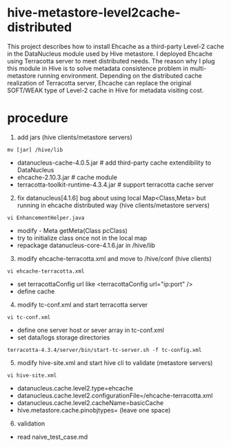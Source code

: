 # hive-metastore-level2cache-distributed

This project describes how to install Ehcache as a third-party Level-2 cache in the DataNucleus module used by Hive metastore. I deployed Ehcache using Terracotta server to meet distributed needs. The reason why I plug this module in Hive is to solve metadata consistence problem in multi-metastore running environment. Depending on the distributed cache realization of Terracotta server, Ehcache can replace the original SOFT/WEAK type of Level-2 cache in Hive for metadata visiting cost.

# procedure

1. add jars (hive clients/metastore servers)

`mv [jar] /hive/lib`

  * datanucleus-cache-4.0.5.jar  # add third-party cache extendibility to DataNucleus
  * ehcache-2.10.3.jar  # cache module
  * terracotta-toolkit-runtime-4.3.4.jar  # support terracotta cache server
  
2. fix datanucleus[4.1.6] bug about using local Map\<Class,Meta\> but running in ehcache distributed way (hive clients/metastore servers)

`vi EnhancementHelper.java`

  * modify - Meta getMeta(Class pcClass)
  * try to initialize class once not in the local map
  * repackage datanucleus-core-4.1.6.jar in /hive/lib

3. modify ehcache-terracotta.xml and move to /hive/conf (hive clients)

`vi ehcache-terracotta.xml`

  * set terracottaConfig url like \<terracottaConfig url="ip:port" /\>
  * define cache 

4. modify tc-conf.xml and start terracotta server

`vi tc-conf.xml`

  * define one server host or sever array in tc-conf.xml
  * set data/logs storage directories
  
`terracotta-4.3.4/server/bin/start-tc-server.sh -f tc-config.xml`

5. modify hive-site.xml and start hive cli to validate (metastore servers)

`vi hive-site.xml`

  * datanucleus.cache.level2.type=ehcache
  * datanucleus.cache.level2.configurationFile=/ehcache-terracotta.xml
  * datanucleus.cache.level2.cacheName=basicCache
  * hive.metastore.cache.pinobjtypes= (leave one space)
  
6. validation

  * read naive_test_case.md


